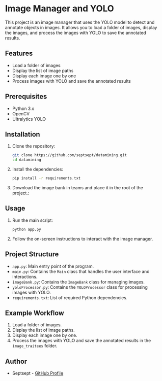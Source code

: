 # Image Manager and YOLO

This project is an image manager that uses the YOLO model to detect and annotate objects in images. It allows you to load a folder of images, display the images, and process the images with YOLO to save the annotated results.

## Features

- Load a folder of images
- Display the list of image paths
- Display each image one by one
- Process images with YOLO and save the annotated results

## Prerequisites

- Python 3.x
- OpenCV
- Ultralytics YOLO

## Installation

1. Clone the repository:
    ```bash
    git clone https://github.com/septsept/datamining.git
    cd datamining
    ```

2. Install the dependencies:
    ```bash
    pip install -r requirements.txt
    ```

3. Download the image bank in teams and place it in the root of the project.:

## Usage

1. Run the main script:
    ```bash
    python app.py
    ```

2. Follow the on-screen instructions to interact with the image manager.

## Project Structure

- `app.py`: Main entry point of the program.
- `main.py`: Contains the `Main` class that handles the user interface and interactions.
- `imageBank.py`: Contains the `ImageBank` class for managing images.
- `yoloProcessor.py`: Contains the `YOLOProcessor` class for processing images with YOLO.
- `requirements.txt`: List of required Python dependencies.

## Example Workflow

1. Load a folder of images.
2. Display the list of image paths.
3. Display each image one by one.
4. Process the images with YOLO and save the annotated results in the `image_traitees` folder.

## Author

- Septsept - [GitHub Profile](https://github.com/septsept)
